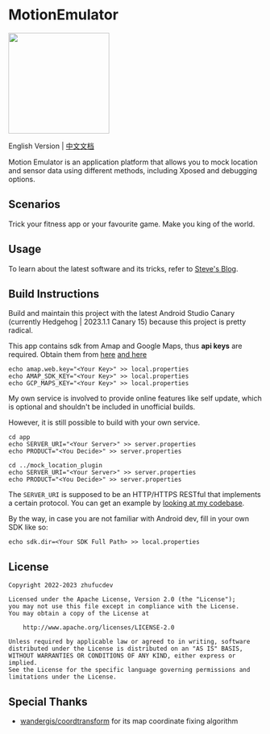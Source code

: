 # MotionEmulator
<img src="https://github.com/zhufucdev/MotionEmulator/raw/main/art/MotionEmulator.svg" width="200">

English Version | [中文文档](https://github.com/zhufucdev/MotionEmulator/blob/main/README_zh.md)

Motion Emulator is an application platform that allows 
you to mock location and sensor data using different methods,
including Xposed and debugging options.

## Scenarios

Trick your fitness app or your favourite game. Make you king of the world.

## Usage

To learn about the latest software and its tricks, refer to
[Steve's Blog](https://zhufucdev.com/article/RTyhZArsyD2JKPbdHEviU).

## Build Instructions

Build and maintain this project with the latest Android Studio Canary
(currently Hedgehog | 2023.1.1 Canary 15) because this project is pretty
radical.

This app contains sdk from Amap and Google Maps, thus **api keys** are
required.
Obtain them from [here](https://console.amap.com/dev/key/app)
[and here](https://developers.google.com/maps/documentation/android-sdk/start)
```shell
echo amap.web.key="<Your Key>" >> local.properties
echo AMAP_SDK_KEY="<Your Key>" >> local.properties
echo GCP_MAPS_KEY="<Your Key>" >> local.properties
```

My own service is involved to provide online features like self update,
which is optional and shouldn't be included in unofficial builds.

However, it is still possible to build with your own service.
```shell
cd app
echo SERVER_URI="<Your Server>" >> server.properties
echo PRODUCT="<You Decide>" >> server.properties

cd ../mock_location_plugin
echo SERVER_URI="<Your Server>" >> server.properties
echo PRODUCT="<You Decide>" >> server.properties
```

The `SERVER_URI` is supposed to be an HTTP/HTTPS RESTful that implements
a certain protocol. You can get an example by 
[looking at my codebase](https://github.com/zhufucdev/api.zhufucdev).

By the way, in case you are not familiar with Android dev, fill in
your own SDK like so:
```shell
echo sdk.dir=<Your SDK Full Path> >> local.properties
```

## License

```
Copyright 2022-2023 zhufucdev

Licensed under the Apache License, Version 2.0 (the "License");
you may not use this file except in compliance with the License.
You may obtain a copy of the License at

    http://www.apache.org/licenses/LICENSE-2.0

Unless required by applicable law or agreed to in writing, software
distributed under the License is distributed on an "AS IS" BASIS,
WITHOUT WARRANTIES OR CONDITIONS OF ANY KIND, either express or implied.
See the License for the specific language governing permissions and
limitations under the License.
```

## Special Thanks

- [wandergis/coordtransform](https://github.com/wandergis/coordtransform) for its map coordinate fixing algorithm
